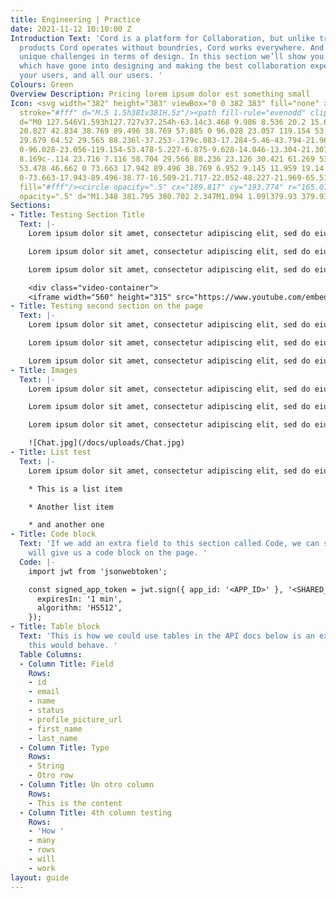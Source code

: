 ```yaml
---
title: Engineering | Practice
date: 2021-11-12 10:10:00 Z
Introduction Text: 'Cord is a platform for Collaboration, but unlike traditional collaboration
  products Cord operates without boundries, Cord works everywhere. And with this comes
  unique challenges in terms of design. In this section we’ll show you the considerations
  which have gone into designing and making the best collaboration experience for
  your users, and all our users. '
Colours: Green
Overview Description: Pricing lorem ipsum dolor est something small
Icon: <svg width="382" height="383" viewBox="0 0 382 383" fill="none" xmlns="http://www.w3.org/2000/svg"><path
  stroke="#fff" d="M.5 1.5h381v381H.5z"/><path fill-rule="evenodd" clip-rule="evenodd"
  d="M0 127.546V1.593h127.727v37.254h-63.14c3.468 9.986 8.536 20.2 15.628 29.529 15.833
  20.827 42.834 38.769 89.496 38.769 57.885 0 96.028 23.057 119.154 53.478 22.45 29.532
  29.679 64.52 29.565 88.236l-37.253-.179c.083-17.284-5.46-43.794-21.969-65.511-15.833-20.827-42.834-38.77-89.496-38.77-57.885
  0-96.028-23.056-119.154-53.478-5.227-6.875-9.628-14.046-13.304-21.301v57.926H0Zm62.868
  8.169c-.114 23.716 7.116 58.704 29.566 88.236 23.126 30.421 61.269 53.478 119.154
  53.478 46.662 0 73.663 17.942 89.496 38.769 6.952 9.145 11.959 19.14 15.421 28.938h-62.934v37.254h127.728V256.436h-37.254v58.518c-3.676-7.255-8.078-14.426-13.304-21.301-23.126-30.422-61.269-53.478-119.154-53.478-46.662
  0-73.663-17.943-89.496-38.77-16.509-21.717-22.052-48.227-21.969-65.511l-37.254-.179Z"
  fill="#fff"/><circle opacity=".5" cx="189.817" cy="193.774" r="165.073" stroke="#fff"/><path
  opacity=".5" d="M1.348 381.795 380.702 2.347M1.094 1.09l379.93 379.93" stroke="#fff"/></svg>
Sections:
- Title: Testing Section Title
  Text: |-
    Lorem ipsum dolor sit amet, consectetur adipiscing elit, sed do eiusmod tempor incididunt ut labore et dolore magna aliqua. Ut enim ad minim veniam, quis nostrud exercitation ullamco laboris nisi ut aliquip ex ea commodo consequat. Duis aute irure dolor in reprehenderit in voluptate velit esse cillum dolore eu fugiat nulla pariatur. Excepteur sint occaecat cupidatat non proident, sunt in culpa qui officia deserunt mollit anim id est laborum.

    Lorem ipsum dolor sit amet, consectetur adipiscing elit, sed do eiusmod tempor incididunt ut labore et dolore magna aliqua. Ut enim ad minim veniam, quis nostrud exercitation ullamco laboris nisi ut aliquip ex ea commodo consequat. Duis aute irure dolor in reprehenderit in voluptate velit esse cillum dolore eu fugiat nulla pariatur. Excepteur sint occaecat cupidatat non proident, sunt in culpa qui officia deserunt mollit anim id est laborum.

    Lorem ipsum dolor sit amet, consectetur adipiscing elit, sed do eiusmod tempor incididunt ut labore et dolore magna aliqua. Ut enim ad minim veniam, quis nostrud exercitation ullamco laboris nisi ut aliquip ex ea commodo consequat. Duis aute irure dolor in reprehenderit in voluptate velit esse cillum dolore eu fugiat nulla pariatur. Excepteur sint occaecat cupidatat non proident, sunt in culpa qui officia deserunt mollit anim id est laborum.

    <div class="video-container">
    <iframe width="560" height="315" src="https://www.youtube.com/embed/0QmW7qvPucc" title="YouTube video player" frameborder="0" allow="accelerometer; autoplay; clipboard-write; encrypted-media; gyroscope; picture-in-picture" allowfullscreen></iframe></div>
- Title: Testing second section on the page
  Text: |-
    Lorem ipsum dolor sit amet, consectetur adipiscing elit, sed do eiusmod tempor incididunt ut labore et dolore magna aliqua. Ut enim ad minim veniam, quis nostrud exercitation ullamco laboris nisi ut aliquip ex ea commodo consequat. Duis aute irure dolor in reprehenderit in voluptate velit esse cillum dolore eu fugiat nulla pariatur. Excepteur sint occaecat cupidatat non proident, sunt in culpa qui officia deserunt mollit anim id est laborum.

    Lorem ipsum dolor sit amet, consectetur adipiscing elit, sed do eiusmod tempor incididunt ut labore et dolore magna aliqua. Ut enim ad minim veniam, quis nostrud exercitation ullamco laboris nisi ut aliquip ex ea commodo consequat. Duis aute irure dolor in reprehenderit in voluptate velit esse cillum dolore eu fugiat nulla pariatur. Excepteur sint occaecat cupidatat non proident, sunt in culpa qui officia deserunt mollit anim id est laborum.

    Lorem ipsum dolor sit amet, consectetur adipiscing elit, sed do eiusmod tempor incididunt ut labore et dolore magna aliqua. Ut enim ad minim veniam, quis nostrud exercitation ullamco laboris nisi ut aliquip ex ea commodo consequat. Duis aute irure dolor in reprehenderit in voluptate velit esse cillum dolore eu fugiat nulla pariatur. Excepteur sint occaecat cupidatat non proident, sunt in culpa qui officia deserunt mollit anim id est laborum.
- Title: Images
  Text: |-
    Lorem ipsum dolor sit amet, consectetur adipiscing elit, sed do eiusmod tempor incididunt ut labore et dolore magna aliqua. Ut enim ad minim veniam, quis nostrud exercitation ullamco laboris nisi ut aliquip ex ea commodo consequat. Duis aute irure dolor in reprehenderit in voluptate velit esse cillum dolore eu fugiat nulla pariatur. Excepteur sint occaecat cupidatat non proident, sunt in culpa qui officia deserunt mollit anim id est laborum.

    Lorem ipsum dolor sit amet, consectetur adipiscing elit, sed do eiusmod tempor incididunt ut labore et dolore magna aliqua. Ut enim ad minim veniam, quis nostrud exercitation ullamco laboris nisi ut aliquip ex ea commodo consequat. Duis aute irure dolor in reprehenderit in voluptate velit esse cillum dolore eu fugiat nulla pariatur. Excepteur sint occaecat cupidatat non proident, sunt in culpa qui officia deserunt mollit anim id est laborum.

    Lorem ipsum dolor sit amet, consectetur adipiscing elit, sed do eiusmod tempor incididunt ut labore et dolore magna aliqua. Ut enim ad minim veniam, quis nostrud exercitation ullamco laboris nisi ut aliquip ex ea commodo consequat. Duis aute irure dolor in reprehenderit in voluptate velit esse cillum dolore eu fugiat nulla pariatur. Excepteur sint occaecat cupidatat non proident, sunt in culpa qui officia deserunt mollit anim id est laborum.

    ![Chat.jpg](/docs/uploads/Chat.jpg)
- Title: List test
  Text: |-
    Lorem ipsum dolor sit amet, consectetur adipiscing elit, sed do eiusmod tempor incididunt ut labore et dolore magna aliqua. Ut enim ad minim veniam, quis nostrud exercitation ullamco laboris nisi ut aliquip ex ea commodo consequat. Duis aute irure dolor in reprehenderit in voluptate velit esse cillum dolore eu fugiat nulla pariatur. Excepteur sint occaecat cupidatat non proident, sunt in culpa qui officia deserunt mollit anim id est laborum.

    * This is a list item

    * Another list item

    * and another one
- Title: Code block
  Text: 'If we add an extra field to this section called Code, we can see that this
    will give us a code block on the page. '
  Code: |-
    import jwt from 'jsonwebtoken';

    const signed_app_token = jwt.sign({ app_id: '<APP_ID>' }, '<SHARED_SECRET>', {
      expiresIn: '1 min',
      algorithm: 'HS512',
    });
- Title: Table block
  Text: 'This is how we could use tables in the API docs below is an example of how
    this would behave. '
  Table Columns:
  - Column Title: Field
    Rows:
    - id
    - email
    - name
    - status
    - profile_picture_url
    - first_name
    - last_name
  - Column Title: Type
    Rows:
    - String
    - Otro row
  - Column Title: Un otro column
    Rows:
    - This is the content
  - Column Title: 4th column testing
    Rows:
    - 'How '
    - many
    - rows
    - will
    - work
layout: guide
---
```


